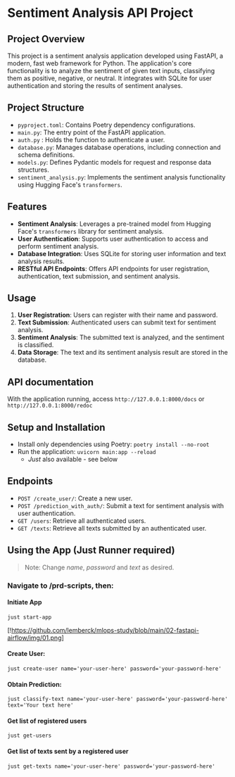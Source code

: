 # Sentiment Analysis API Project

## Project Overview

This project is a sentiment analysis application developed using FastAPI, a modern, fast web framework for Python. The application's core functionality is to analyze the sentiment of given text inputs, classifying them as positive, negative, or neutral. It integrates with SQLite for user authentication and storing the results of sentiment analyses.

## Project Structure

- `pyproject.toml`: Contains Poetry dependency configurations.
- `main.py`: The entry point of the FastAPI application.
- `auth.py` : Holds the function to authenticate a user.
- `database.py`: Manages database operations, including connection and schema definitions.
- `models.py`: Defines Pydantic models for request and response data structures.
- `sentiment_analysis.py`: Implements the sentiment analysis functionality using Hugging Face's `transformers`.

## Features

- **Sentiment Analysis**: Leverages a pre-trained model from Hugging Face's `transformers` library for sentiment analysis.
- **User Authentication**: Supports user authentication to access and perform sentiment analysis.
- **Database Integration**: Uses SQLite for storing user information and text analysis results.
- **RESTful API Endpoints**: Offers API endpoints for user registration, authentication, text submission, and sentiment analysis.

## Usage

1. **User Registration**: Users can register with their name and password.
2. **Text Submission**: Authenticated users can submit text for sentiment analysis.
3. **Sentiment Analysis**: The submitted text is analyzed, and the sentiment is classified.
4. **Data Storage**: The text and its sentiment analysis result are stored in the database.

## API documentation
With the application running, access ```http://127.0.0.1:8000/docs```  or  ```http://127.0.0.1:8000/redoc```


## Setup and Installation

- Install only dependencies using Poetry: `poetry install --no-root`
- Run the application: `uvicorn main:app --reload` 
    - *Just* also available - see below 

## Endpoints

- `POST /create_user/`: Create a new user.
- `POST /prediction_with_auth/`: Submit a text for sentiment analysis with user authentication.
- `GET /users`: Retrieve all authenticated users.
- `GET /texts`: Retrieve all texts submitted by an authenticated user.


## Using the App (Just Runner required)

> Note: Change *name*, *password* and *text* as desired. 
### Navigate to /prd-scripts, then:

#### Initiate App

`just start-app`

[!https://github.com/lemberck/mlops-study/blob/main/02-fastapi-airflow/img/01.png]

#### Create User:

`just create-user name='your-user-here' password='your-password-here' `

#### Obtain Prediction:

`just classify-text name='your-user-here' password='your-password-here' text='Your text here'`

#### Get list of registered users

`just get-users`

#### Get list of texts sent by a registered user

`just get-texts name='your-user-here' password='your-password-here'`
